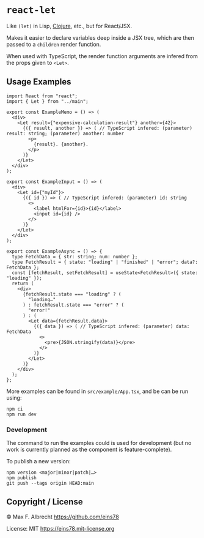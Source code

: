 # `react-let`

Like `(let)` in Lisp, [Clojure](https://clojuredocs.org/clojure.core/let), etc., but for React/JSX.

Makes it easier to declare variables deep inside a JSX tree,
which are then passed to a `children` render function.

When used with TypeScript, the render function arguments are infered from the props given to `<Let>`.

## Usage Examples

```tsx
import React from "react";
import { Let } from "../main";

export const ExampleMemo = () => (
  <div>
    <Let result={"expensive-calculation-result"} another={42}>
      {({ result, another }) => ( // TypeScript infered: (parameter) result: string; (parameter) another: number
        <p>
          {result}. {another}.
        </p>
      )}
    </Let>
  </div>
);

export const ExampleInput = () => (
  <div>
    <Let id={"myId"}>
      {({ id }) => ( // TypeScript infered: (parameter) id: string
        <>
          <label htmlFor={id}>{id}</label>
          <input id={id} />
        </>
      )}
    </Let>
  </div>
);

export const ExampleAsync = () => {
  type FetchData = { str: string; num: number };
  type FetchResult = { state: "loading" | "finished" | "error"; data?: FetchData };
  const [fetchResult, setFetchResult] = useState<FetchResult>({ state: "loading" });
  return (
    <div>
      {fetchResult.state === "loading" ? (
        "loading…"
      ) : fetchResult.state === "error" ? (
        "error!"
      ) : (
        <Let data={fetchResult.data}>
          {({ data }) => ( // TypeScript infered: (parameter) data: FetchData
            <>
              <pre>{JSON.stringify(data)}</pre>
            </>
          )}
        </Let>
      )}
    </div>
  );
};
```

More examples can be found in `src/example/App.tsx`,
and be can be run using:

```shell
npm ci
npm run dev
```

### Development

The command to run the examples could is used for development (but no work is currently planned as the component is feature-complete).

To publish a new version:

```shell
npm version <major|minor|patch|…>
npm publish
git push --tags origin HEAD:main
```

## Copyright / License

© Max F. Albrecht <https://github.com/eins78>

License: MIT <https://eins78.mit-license.org>
